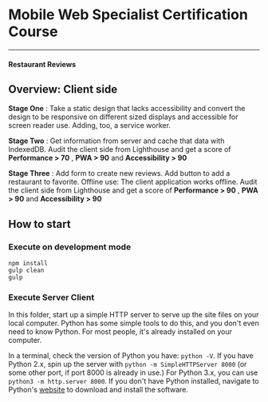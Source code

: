 # Mobile Web Specialist Certification Course
---
#### Restaurant Reviews

## Overview: Client side

**Stage One** :  Take a static design that lacks accessibility and convert the design to be responsive on different sized displays and accessible for screen reader use.  Adding, too, a service worker.

**Stage Two** :  Get information from server and cache that data with IndexedDB.  Audit the client side from Lighthouse and get a score of **Performance > 70** , **PWA > 90** and **Accessibility > 90**

**Stage Three** : Add form to create new reviews.  Add button to add a restaurant to favorite.  Offline use: The client application works offline.  Audit the client side from Lighthouse and get a score of **Performance > 90** , **PWA > 90** and **Accessibility > 90**

## How to start

### Execute on development mode

```shell
npm install
gulp clean
gulp
```

### Execute Server Client

In this folder, start up a simple HTTP server to serve up the site files on your local computer. Python has some simple tools to do this, and you don't even need to know Python. For most people, it's already installed on your computer.

In a terminal, check the version of Python you have: `python -V`. If you have Python 2.x, spin up the server with `python -m SimpleHTTPServer 8000` (or some other port, if port 8000 is already in use.) For Python 3.x, you can use `python3 -m http.server 8000`. If you don't have Python installed, navigate to Python's [website](https://www.python.org/) to download and install the software.
